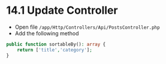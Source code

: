 # 14.1 Update Controller

- Open file `/app/Http/Controllers/Api/PostsController.php`
- Add the following method

```php
public function sortableBy(): array {
    return ['title','category'];
}
```